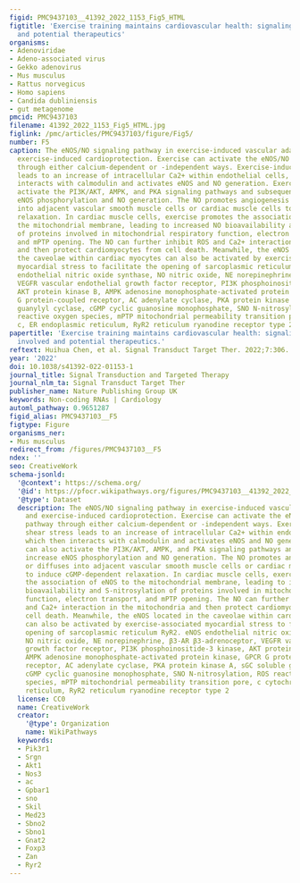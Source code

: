 ```yaml
---
figid: PMC9437103__41392_2022_1153_Fig5_HTML
figtitle: 'Exercise training maintains cardiovascular health: signaling pathways involved
  and potential therapeutics'
organisms:
- Adenoviridae
- Adeno-associated virus
- Gekko adenovirus
- Mus musculus
- Rattus norvegicus
- Homo sapiens
- Candida dubliniensis
- gut metagenome
pmcid: PMC9437103
filename: 41392_2022_1153_Fig5_HTML.jpg
figlink: /pmc/articles/PMC9437103/figure/Fig5/
number: F5
caption: The eNOS/NO signaling pathway in exercise-induced vascular adaptations and
  exercise-induced cardioprotection. Exercise can activate the eNOS/NO signaling pathway
  through either calcium-dependent or -independent ways. Exercise-induced shear stress
  leads to an increase of intracellular Ca2+ within endothelial cells, which then
  interacts with calmodulin and activates eNOS and NO generation. Exercise can also
  activate the PI3K/AKT, AMPK, and PKA signaling pathways and subsequently increase
  eNOS phosphorylation and NO generation. The NO promotes angiogenesis or diffuses
  into adjacent vascular smooth muscle cells or cardiac muscle cells to induce cGMP-dependent
  relaxation. In cardiac muscle cells, exercise promotes the association of eNOS to
  the mitochondrial membrane, leading to increased NO bioavailability and S-nitrosylation
  of proteins involved in mitochondrial respiratory function, electron transport,
  and mPTP opening. The NO can further inhibit ROS and Ca2+ interaction in the mitochondria
  and then protect cardiomyocytes from cell death. Meanwhile, the eNOS located in
  the caveolae within cardiac myocytes can also be activated by exercise-associated
  myocardial stress to facilitate the opening of sarcoplasmic reticulum RyR2. eNOS
  endothelial nitric oxide synthase, NO nitric oxide, NE norepinephrine, β3-AR β3-adrenoceptor,
  VEGFR vascular endothelial growth factor receptor, PI3K phosphoinositide-3 kinase,
  AKT protein kinase B, AMPK adenosine monophosphate-activated protein kinase, GPCR
  G protein-coupled receptor, AC adenylate cyclase, PKA protein kinase A, sGC soluble
  guanylyl cyclase, cGMP cyclic guanosine monophosphate, SNO N-nitrosylation, ROS
  reactive oxygen species, mPTP mitochondrial permeability transition pore, c cytochrome
  c, ER endoplasmic reticulum, RyR2 reticulum ryanodine receptor type 2
papertitle: 'Exercise training maintains cardiovascular health: signaling pathways
  involved and potential therapeutics.'
reftext: Huihua Chen, et al. Signal Transduct Target Ther. 2022;7:306.
year: '2022'
doi: 10.1038/s41392-022-01153-1
journal_title: Signal Transduction and Targeted Therapy
journal_nlm_ta: Signal Transduct Target Ther
publisher_name: Nature Publishing Group UK
keywords: Non-coding RNAs | Cardiology
automl_pathway: 0.9651287
figid_alias: PMC9437103__F5
figtype: Figure
organisms_ner:
- Mus musculus
redirect_from: /figures/PMC9437103__F5
ndex: ''
seo: CreativeWork
schema-jsonld:
  '@context': https://schema.org/
  '@id': https://pfocr.wikipathways.org/figures/PMC9437103__41392_2022_1153_Fig5_HTML.html
  '@type': Dataset
  description: The eNOS/NO signaling pathway in exercise-induced vascular adaptations
    and exercise-induced cardioprotection. Exercise can activate the eNOS/NO signaling
    pathway through either calcium-dependent or -independent ways. Exercise-induced
    shear stress leads to an increase of intracellular Ca2+ within endothelial cells,
    which then interacts with calmodulin and activates eNOS and NO generation. Exercise
    can also activate the PI3K/AKT, AMPK, and PKA signaling pathways and subsequently
    increase eNOS phosphorylation and NO generation. The NO promotes angiogenesis
    or diffuses into adjacent vascular smooth muscle cells or cardiac muscle cells
    to induce cGMP-dependent relaxation. In cardiac muscle cells, exercise promotes
    the association of eNOS to the mitochondrial membrane, leading to increased NO
    bioavailability and S-nitrosylation of proteins involved in mitochondrial respiratory
    function, electron transport, and mPTP opening. The NO can further inhibit ROS
    and Ca2+ interaction in the mitochondria and then protect cardiomyocytes from
    cell death. Meanwhile, the eNOS located in the caveolae within cardiac myocytes
    can also be activated by exercise-associated myocardial stress to facilitate the
    opening of sarcoplasmic reticulum RyR2. eNOS endothelial nitric oxide synthase,
    NO nitric oxide, NE norepinephrine, β3-AR β3-adrenoceptor, VEGFR vascular endothelial
    growth factor receptor, PI3K phosphoinositide-3 kinase, AKT protein kinase B,
    AMPK adenosine monophosphate-activated protein kinase, GPCR G protein-coupled
    receptor, AC adenylate cyclase, PKA protein kinase A, sGC soluble guanylyl cyclase,
    cGMP cyclic guanosine monophosphate, SNO N-nitrosylation, ROS reactive oxygen
    species, mPTP mitochondrial permeability transition pore, c cytochrome c, ER endoplasmic
    reticulum, RyR2 reticulum ryanodine receptor type 2
  license: CC0
  name: CreativeWork
  creator:
    '@type': Organization
    name: WikiPathways
  keywords:
  - Pik3r1
  - Srgn
  - Akt1
  - Nos3
  - ac
  - Gpbar1
  - sno
  - Skil
  - Med23
  - Sbno2
  - Sbno1
  - Gnat2
  - Foxp3
  - Zan
  - Ryr2
---
```

